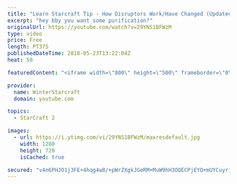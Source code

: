 ```yaml
---
title: "Learn Starcraft Tip - How Disruptors Work/Have Changed (Updated Patch 4.0 2018)"
excerpt: "hey bby you want some purification?"
originalUrl: https://youtube.com/watch?v=29YNS1BFWzM
type: video
price: Free
length: PT37S
publishedDateTime: 2018-05-23T13:22:04Z
heat: 50

featuredContent: "<iframe width=\"800\" height=\"500\" frameborder=\"0\" src=\"https://www.youtube.com/embed/29YNS1BFWzM\" allow=\"accelerometer; autoplay; encrypted-media; gyroscope; picture-in-picture\" allowfullscreen></iframe>"

provider:
  name: WinterStarcraft
  domain: youtube.com

topics:
  - StarCraft 2

images:
  - url: https://i.ytimg.com/vi/29YNS1BFWzM/maxresdefault.jpg
    width: 1280
    height: 720
    isCached: true

secured: "v4n6PHJO1j3FE+4hqg4w8/+pWrZXgkJGeRM+MuW9hH3OQECPjEYO+mUYCuyr1ITQSgbOZhWsWMNNXiO5oW0L9C174MqiyL3vbb9b64iG1hmso9lfg5/B+yfLr2aHE+2HiwPRI7CKCFZDePw2hSOyk7PNOI0BtPif7jwuZnv+p7T6f7Z025ljW2u7ZRBz3k+aL4tb6YwF4Iy7lGzaeb+VjE3UThI1qOLUUO0+J4U1qsPStZsIcBkvG8IKEFRuuKpv5cJK8pAsB0D/G3YtJQFbOmjsCORAj4zbS02Thqexr9rvlOpJyM7PDe+6B+wKn/I7n4MaC9mBEGZ3FqQ+09GzMDhRuVHAoonElTzV6XMV6LZoaKgSC48qo94GHCy4yRKI1fRJP0VaxeXDTQ31JV5QtZrDpH76k/fbgcrCZC07pRY=;T1EhjY1T8hkBVVSeCeEhoQ=="
---
```


